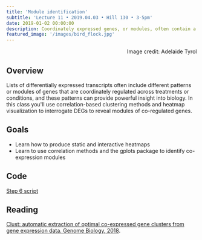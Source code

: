 ```yaml
---
title: 'Module identification'
subtitle: 'Lecture 11 • 2019.04.03 • Hill 130 • 3-5pm'
date: 2019-01-02 00:00:00
description: Coordinately expressed genes, or modules, often contain a more coherent functional signature.  We'll discuss strategies for clustering expression data to identify these modules, setting the stage for downstream function enrichment analysis to be covered in the next class.
featured_image: '/images/bird_flock.jpg'
---
```


<div style="text-align: right"> Image credit: Adelaide Tyrol </div>

## Overview

Lists of differentially expressed transcripts often include different patterns or modules of genes that are coordinately regulated across treatments or conditions, and these patterns can provide powerful insight into biology.  In this class you'll use correlation-based clustering methods and heatmap visualization to interrogate DEGs to reveal modules of co-regulated genes.

## Goals

* Learn how to produce static and interactive heatmaps
* Learn to use correlation methods and the gplots package to identify co-expression modules

## Code

[Step 6 script](http://DIYtranscriptomics.github.io/Code/files/Step6_heatmap.R)


## Reading

[Clust: automatic extraction of optimal co-expressed gene clusters from gene expression data. Genome Biology, 2018](https://doi.org/10.1186/s13059-018-1536-8).

